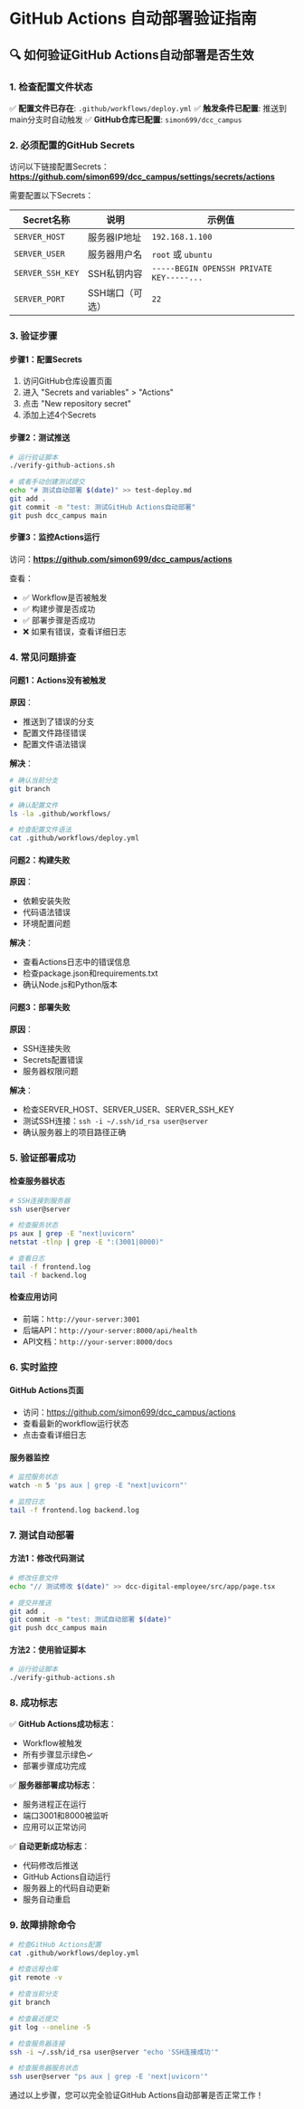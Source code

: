 # GitHub Actions 自动部署验证指南

## 🔍 如何验证GitHub Actions自动部署是否生效

### 1. 检查配置文件状态

✅ **配置文件已存在**: `.github/workflows/deploy.yml`
✅ **触发条件已配置**: 推送到main分支时自动触发
✅ **GitHub仓库已配置**: `simon699/dcc_campus`

### 2. 必须配置的GitHub Secrets

访问以下链接配置Secrets：
**https://github.com/simon699/dcc_campus/settings/secrets/actions**

需要配置以下Secrets：

| Secret名称 | 说明 | 示例值 |
|-----------|------|--------|
| `SERVER_HOST` | 服务器IP地址 | `192.168.1.100` |
| `SERVER_USER` | 服务器用户名 | `root` 或 `ubuntu` |
| `SERVER_SSH_KEY` | SSH私钥内容 | `-----BEGIN OPENSSH PRIVATE KEY-----...` |
| `SERVER_PORT` | SSH端口（可选） | `22` |

### 3. 验证步骤

#### 步骤1：配置Secrets
1. 访问GitHub仓库设置页面
2. 进入 "Secrets and variables" > "Actions"
3. 点击 "New repository secret"
4. 添加上述4个Secrets

#### 步骤2：测试推送
```bash
# 运行验证脚本
./verify-github-actions.sh

# 或者手动创建测试提交
echo "# 测试自动部署 $(date)" >> test-deploy.md
git add .
git commit -m "test: 测试GitHub Actions自动部署"
git push dcc_campus main
```

#### 步骤3：监控Actions运行
访问：**https://github.com/simon699/dcc_campus/actions**

查看：
- ✅ Workflow是否被触发
- ✅ 构建步骤是否成功
- ✅ 部署步骤是否成功
- ❌ 如果有错误，查看详细日志

### 4. 常见问题排查

#### 问题1：Actions没有被触发
**原因**：
- 推送到了错误的分支
- 配置文件路径错误
- 配置文件语法错误


**解决**：
```bash
# 确认当前分支
git branch

# 确认配置文件
ls -la .github/workflows/

# 检查配置文件语法
cat .github/workflows/deploy.yml
```

#### 问题2：构建失败
**原因**：
- 依赖安装失败
- 代码语法错误
- 环境配置问题

**解决**：
- 查看Actions日志中的错误信息
- 检查package.json和requirements.txt
- 确认Node.js和Python版本

#### 问题3：部署失败
**原因**：
- SSH连接失败
- Secrets配置错误
- 服务器权限问题

**解决**：
- 检查SERVER_HOST、SERVER_USER、SERVER_SSH_KEY
- 测试SSH连接：`ssh -i ~/.ssh/id_rsa user@server`
- 确认服务器上的项目路径正确

### 5. 验证部署成功

#### 检查服务器状态
```bash
# SSH连接到服务器
ssh user@server

# 检查服务状态
ps aux | grep -E "next|uvicorn"
netstat -tlnp | grep -E ":(3001|8000)"

# 查看日志
tail -f frontend.log
tail -f backend.log
```

#### 检查应用访问
- 前端：`http://your-server:3001`
- 后端API：`http://your-server:8000/api/health`
- API文档：`http://your-server:8000/docs`

### 6. 实时监控

#### GitHub Actions页面
- 访问：https://github.com/simon699/dcc_campus/actions
- 查看最新的workflow运行状态
- 点击查看详细日志

#### 服务器监控
```bash
# 监控服务状态
watch -n 5 'ps aux | grep -E "next|uvicorn"'

# 监控日志
tail -f frontend.log backend.log
```

### 7. 测试自动部署

#### 方法1：修改代码测试
```bash
# 修改任意文件
echo "// 测试修改 $(date)" >> dcc-digital-employee/src/app/page.tsx

# 提交并推送
git add .
git commit -m "test: 测试自动部署 $(date)"
git push dcc_campus main
```

#### 方法2：使用验证脚本
```bash
# 运行验证脚本
./verify-github-actions.sh
```

### 8. 成功标志

✅ **GitHub Actions成功标志**：
- Workflow被触发
- 所有步骤显示绿色✓
- 部署步骤成功完成

✅ **服务器部署成功标志**：
- 服务进程正在运行
- 端口3001和8000被监听
- 应用可以正常访问

✅ **自动更新成功标志**：
- 代码修改后推送
- GitHub Actions自动运行
- 服务器上的代码自动更新
- 服务自动重启

### 9. 故障排除命令

```bash
# 检查GitHub Actions配置
cat .github/workflows/deploy.yml

# 检查远程仓库
git remote -v

# 检查当前分支
git branch

# 检查最近提交
git log --oneline -5

# 检查服务器连接
ssh -i ~/.ssh/id_rsa user@server "echo 'SSH连接成功'"

# 检查服务器服务状态
ssh user@server "ps aux | grep -E 'next|uvicorn'"
```

通过以上步骤，您可以完全验证GitHub Actions自动部署是否正常工作！
